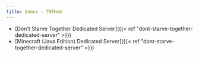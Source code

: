 ```yaml
---
title: Games - TNTHub
---
```


- [Don't Starve Together Dedicated Server]({{< ref "dont-starve-together-dedicated-server" >}})
- [Minecraft (Java Edition) Dedicated Server]({{< ref "dont-starve-together-dedicated-server" >}})